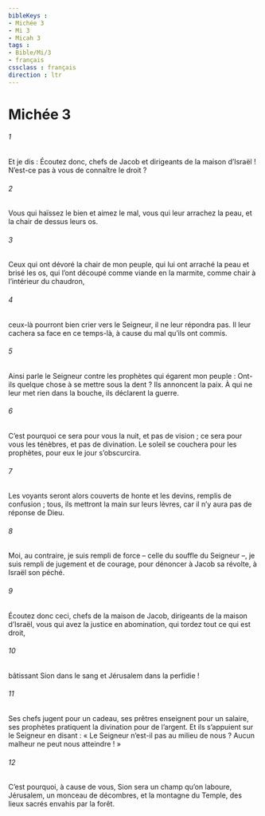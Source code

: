 ```yaml
---
bibleKeys : 
- Michée 3
- Mi 3
- Micah 3
tags : 
- Bible/Mi/3
- français
cssclass : français
direction : ltr
---
```


# Michée 3

###### 1
Et je dis :
Écoutez donc, chefs de Jacob
et dirigeants de la maison d’Israël !
N’est-ce pas à vous de connaître le droit ?
###### 2
Vous qui haïssez le bien et aimez le mal,
vous qui leur arrachez la peau,
et la chair de dessus leurs os.
###### 3
Ceux qui ont dévoré la chair de mon peuple,
qui lui ont arraché la peau et brisé les os,
qui l’ont découpé comme viande en la marmite,
comme chair à l’intérieur du chaudron,
###### 4
ceux-là pourront bien crier vers le Seigneur,
il ne leur répondra pas.
Il leur cachera sa face en ce temps-là,
à cause du mal qu’ils ont commis.
###### 5
Ainsi parle le Seigneur
contre les prophètes qui égarent mon peuple :
Ont-ils quelque chose à se mettre sous la dent ?
Ils annoncent la paix.
À qui ne leur met rien dans la bouche,
ils déclarent la guerre.
###### 6
C’est pourquoi ce sera pour vous la nuit,
et pas de vision ;
ce sera pour vous les ténèbres,
et pas de divination.
Le soleil se couchera pour les prophètes,
pour eux le jour s’obscurcira.
###### 7
Les voyants seront alors couverts de honte
et les devins, remplis de confusion ;
tous, ils mettront la main sur leurs lèvres,
car il n’y aura pas de réponse de Dieu.
###### 8
Moi, au contraire, je suis rempli de force
– celle du souffle du Seigneur –,
je suis rempli de jugement et de courage,
pour dénoncer à Jacob sa révolte,
à Israël son péché.
###### 9
Écoutez donc ceci, chefs de la maison de Jacob,
dirigeants de la maison d’Israël,
vous qui avez la justice en abomination,
qui tordez tout ce qui est droit,
###### 10
bâtissant Sion dans le sang
et Jérusalem dans la perfidie !
###### 11
Ses chefs jugent pour un cadeau,
ses prêtres enseignent pour un salaire,
ses prophètes pratiquent la divination pour de l’argent.
Et ils s’appuient sur le Seigneur en disant :
« Le Seigneur n’est-il pas au milieu de nous ?
Aucun malheur ne peut nous atteindre ! »
###### 12
C’est pourquoi, à cause de vous,
Sion sera un champ qu’on laboure,
Jérusalem, un monceau de décombres,
et la montagne du Temple, des lieux sacrés envahis par la forêt.
